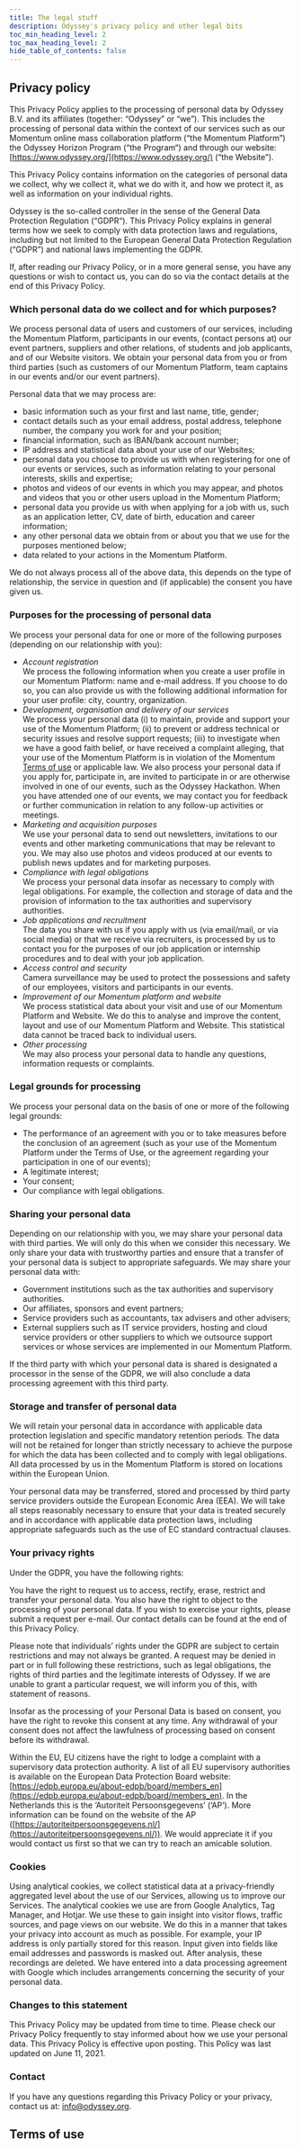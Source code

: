 ```yaml
---
title: The legal stuff
description: Odyssey's privacy policy and other legal bits
toc_min_heading_level: 2
toc_max_heading_level: 2
hide_table_of_contents: false
---
```

## Privacy policy
This Privacy Policy applies to the processing of personal data by Odyssey B.V. and its affiliates (together: “Odyssey” or “we”). This includes the processing of personal data within the context of our services such as our Momentum online mass collaboration platform (“the Momentum Platform”) the Odyssey Horizon Program (“the Program“) and through our website: [https://www.odyssey.org/](https://www.odyssey.org/) (“the Website”).

This Privacy Policy contains information on the categories of personal data we collect, why we collect it, what we do with it, and how we protect it, as well as information on your individual rights. 

Odyssey is the so-called controller in the sense of the General Data Protection Regulation (“GDPR“). This Privacy Policy explains in general terms how we seek to comply with data protection laws and regulations, including but not limited to the European General Data Protection Regulation (“GDPR”) and national laws implementing the GDPR. 

If, after reading our Privacy Policy, or in a more general sense, you have any questions or wish to contact us, you can do so via the contact details at the end of this Privacy Policy.
### Which personal data do we collect and for which purposes? 
We process personal data of users and customers of our services, including the Momentum Platform, participants in our events, (contact persons at) our event partners, suppliers and other relations, of students and job applicants, and of our Website visitors. We obtain your personal data from you or from third parties (such as customers of our Momentum Platform, team captains in our events and/or our event partners).

Personal data that we may process are:
- basic information such as your first and last name, title, gender;
- contact details such as your email address, postal address, telephone number, the company you work for and your position;
- financial information, such as IBAN/bank account number;
- IP address and statistical data about your use of our Websites;
- personal data you choose to provide us with when registering for one of our events or services, such as information relating to your personal interests, skills and expertise;
- photos and videos of our events in which you may appear, and photos and videos that you or other users upload in the Momentum Platform;  
- personal data you provide us with when applying for a job with us, such as an application letter, CV, date of birth, education and career information;
- any other personal data we obtain from or about you that we use for the purposes mentioned below;
- data related to your actions in the Momentum Platform.

We do not always process all of the above data, this depends on the type of relationship, the service in question and (if applicable) the consent you have given us.
### Purposes for the processing of personal data
We process your personal data for one or more of the following purposes (depending on our relationship with you):
- *Account registration*<br />
We process the following information when you create a user profile in our Momentum Platform: name and e-mail address. If you choose to do so, you can also provide us with the following additional information for your user profile: city, country, organization.
- *Development, organisation and delivery of our services*<br />
We process your personal data (i) to maintain, provide and support your use of the Momentum Platform; (ii) to prevent or address technical or security issues and resolve support requests; (iii) to investigate when we have a good faith belief, or have received a complaint alleging, that your use of the Momentum Platform is in violation of the Momentum [Terms of use](#terms-of-use) or applicable law. We also process your personal data if you apply for, participate in, are invited to participate in or are otherwise involved in one of our events, such as the Odyssey Hackathon. When you have attended one of our events, we may contact you for feedback or further communication in relation to any follow-up activities or meetings.
- *Marketing and acquisition purposes*<br />
We use your personal data to send out newsletters, invitations to our events and other marketing communications that may be relevant to you. We may also use photos and videos produced at our events to publish news updates and for marketing purposes.
- *Compliance with legal obligations*<br />
We process your personal data insofar as necessary to comply with legal obligations. For example, the collection and storage of data and the provision of information to the tax authorities and supervisory authorities.
- *Job applications and recruitment*<br />
The data you share with us if you apply with us (via email/mail, or via social media) or that we receive via recruiters, is processed by us to contact you for the purposes of our job application or internship procedures and to deal with your job application.
- *Access control and security*<br />
Camera surveillance may be used to protect the possessions and safety of our employees, visitors and participants in our events.
- *Improvement of our Momentum platform and website*<br />
We process statistical data about your visit and use of our Momentum Platform and Website. We do this to analyse and improve the content, layout and use of our Momentum Platform and Website. This statistical data cannot be traced back to individual users.
- *Other processing*<br />
We may also process your personal data to handle any questions, information requests or complaints.
### Legal grounds for processing
We process your personal data on the basis of one or more of the following legal grounds:
- The performance of an agreement with you or to take measures before the conclusion of an agreement (such as your use of the Momentum Platform under the Terms of Use, or the agreement regarding your participation in one of our events);
- A legitimate interest;
- Your consent;
- Our compliance with legal obligations.
### Sharing your personal data
Depending on our relationship with you, we may share your personal data with third parties. We will only do this when we consider this necessary. We only share your data with trustworthy parties and ensure that a transfer of your personal data is subject to appropriate safeguards. We may share your personal data with:
- Government institutions such as the tax authorities and supervisory authorities.
- Our affiliates, sponsors and event partners;
- Service providers such as accountants, tax advisers and other advisers;
- External suppliers such as IT service providers, hosting and cloud service providers or other suppliers to which we outsource support services or whose services are implemented in our Momentum Platform.

If the third party with which your personal data is shared is designated a processor in the sense of the GDPR, we will also conclude a data processing agreement with this third party.
### Storage and transfer of personal data
We will retain your personal data in accordance with applicable data protection legislation and specific mandatory retention periods. The data will not be retained for longer than strictly necessary to achieve the purpose for which the data has been collected and to comply with legal obligations. All data processed by us in the Momentum Platform is stored on locations within the European Union.

Your personal data may be transferred, stored and processed by third party service providers outside the European Economic Area (EEA). We will take all steps reasonably necessary to ensure that your data is treated securely and in accordance with applicable data protection laws, including appropriate safeguards such as the use of EC standard contractual clauses.
### Your privacy rights
Under the GDPR, you have the following rights: 

You have the right to request us to access, rectify, erase, restrict and transfer your personal data. You also have the right to object to the processing of your personal data. If you wish to exercise your rights, please submit a request per e-mail. Our contact details can be found at the end of this Privacy Policy. 

Please note that individuals’ rights under the GDPR are subject to certain restrictions and may not always be granted. A request may be denied in part or in full following these restrictions, such as legal obligations, the rights of third parties and the legitimate interests of Odyssey. If we are unable to grant a particular request, we will inform you of this, with statement of reasons.

 Insofar as the processing of your Personal Data is based on consent, you have the right to revoke this consent at any time. Any withdrawal of your consent does not affect the lawfulness of processing based on consent before its withdrawal.

Within the EU, EU citizens have the right to lodge a complaint with a supervisory data protection authority. A list of all EU supervisory authorities is available on the European Data Protection Board website: [https://edpb.europa.eu/about-edpb/board/members_en](https://edpb.europa.eu/about-edpb/board/members_en). In the Netherlands this is the ‘Autoriteit Persoonsgegevens’ (‘AP’). More information can be found on the website of the AP ([https://autoriteitpersoonsgegevens.nl/](https://autoriteitpersoonsgegevens.nl/)). We would appreciate it if you would contact us first so that we can try to reach an amicable solution.
### Cookies
Using analytical cookies, we collect statistical data at a privacy-friendly aggregated level about the use of our Services, allowing us to improve our Services. The analytical cookies we use are from Google Analytics, Tag Manager, and Hotjar. We use these to gain insight into visitor flows, traffic sources, and page views on our website. We do this in a manner that takes your privacy into account as much as possible. For example, your IP address is only partially stored for this reason. Input given into fields like email addresses and passwords is masked out. After analysis, these recordings are deleted. We have entered into a data processing agreement with Google which includes arrangements concerning the security of your personal data.
### Changes to this statement
This Privacy Policy may be updated from time to time. Please check our Privacy Policy frequently to stay informed about how we use your personal data. This Privacy Policy is effective upon posting. This Policy was last updated on June 11, 2021. 
### Contact
If you have any questions regarding this Privacy Policy or your privacy, contact us at: info@odyssey.org.
## Terms of use